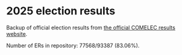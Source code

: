 # 2025 election results

Backup of official election results from [the official COMELEC results website](https://2025electionresults.comelec.gov.ph).










































Number of ERs in repository: 77568/93387 (83.06%).
